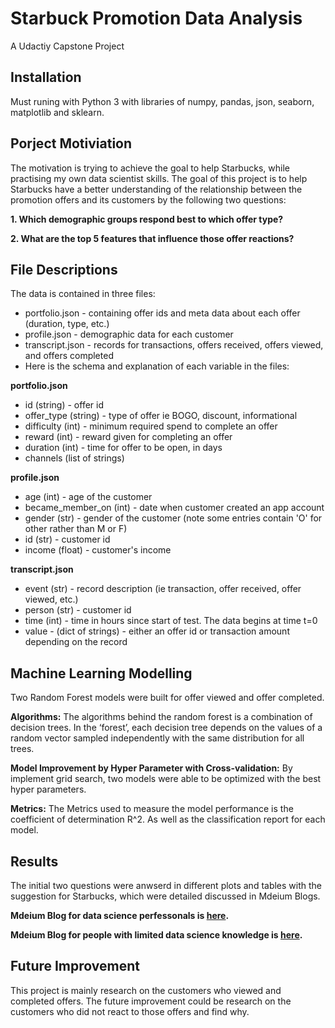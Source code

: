 # Starbuck Promotion Data Analysis
A Udactiy Capstone Project
## Installation
Must runing with Python 3 with libraries of numpy, pandas, json, seaborn, matplotlib and sklearn.

## Porject Motiviation
The motivation is trying to achieve the goal to help Starbucks, while practising my own data scientist skills. The goal of this project is to help Starbucks have a better understanding of the relationship between the promotion offers and its customers by the following two questions:

**1. Which demographic groups respond best to which offer type?**

**2. What are the top 5 features that influence those offer reactions?**

## File Descriptions
The data is contained in three files:

- portfolio.json - containing offer ids and meta data about each offer (duration, type, etc.)
- profile.json - demographic data for each customer
- transcript.json - records for transactions, offers received, offers viewed, and offers completed
- Here is the schema and explanation of each variable in the files:

**portfolio.json**


- id (string) - offer id
- offer_type (string) - type of offer ie BOGO, discount, informational
- difficulty (int) - minimum required spend to complete an offer
- reward (int) - reward given for completing an offer
- duration (int) - time for offer to be open, in days
- channels (list of strings)

**profile.json**

- age (int) - age of the customer
- became_member_on (int) - date when customer created an app account
- gender (str) - gender of the customer (note some entries contain 'O' for other rather than M or F)
- id (str) - customer id
- income (float) - customer's income

**transcript.json**

- event (str) - record description (ie transaction, offer received, offer viewed, etc.)
- person (str) - customer id
- time (int) - time in hours since start of test. The data begins at time t=0
- value - (dict of strings) - either an offer id or transaction amount depending on the record

## Machine Learning Modelling
Two Random Forest models were built for offer viewed and offer completed.

**Algorithms:** The algorithms behind the random forest is a combination of decision trees. In the ‘forest’, each decision tree depends on the values of a random vector sampled independently with the same distribution for all trees. 

**Model Improvement by Hyper Parameter with Cross-validation:** By implement grid search, two models were able to be optimized with the best hyper parameters. 

**Metrics:**  The Metrics used to measure the model performance is the coefficient of determination R^2.  As well as the classification report for each model. 

## Results
The initial two questions were anwserd in different plots and tables with the suggestion for Starbucks, which were detailed discussed in Mdeium Blogs. 

**Mdeium Blog for data science perfessonals is [here](https://medium.com/@quanye003/a-data-scientist-view-of-starbucks-promotion-offer-data-580bdb052070).**


**Mdeium Blog for people with limited data science knowledge is [here](https://medium.com/@quanye003/two-things-starbucks-wished-to-know-before-they-send-the-promotion-offers-out-36aceec102b4).**
## Future Improvement
This project is mainly research on the customers who viewed and completed offers. The future improvement could be research on the customers who did not react to those offers and find why.
